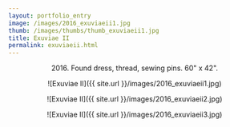 ```yaml
---
layout: portfolio_entry
image: /images/2016_exuviaeii1.jpg
thumb: /images/thumbs/thumb_exuviaeii1.jpg
title: Exuviae II 
permalink: exuviaeii.html
---
```

<!--description-->
<div style="text-align:center" markdown="1">

2016\. Found dress, thread, sewing pins.  60" x 42".

![Exuviae II]({{ site.url }}/images/2016_exuviaeii1.jpg)


![Exuviae II]({{ site.url }}/images/2016_exuviaeii2.jpg)


![Exuviae II]({{ site.url }}/images/2016_exuviaeii3.jpg)



</div>